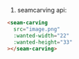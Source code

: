 1. seamcarving api:

```html
<seam-carving
  src="image.png"
  :wanted-width="22"
  :wanted-height="33"
></seam-carving>
```

